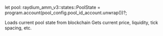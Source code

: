 let pool: raydium_amm_v3::states::PoolState =
    program.account(pool_config.pool_id_account.unwrap())?;

Loads current pool state from blockchain
Gets current price, liquidity, tick spacing, etc.